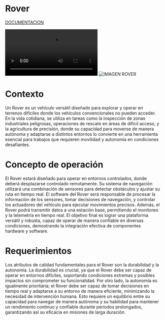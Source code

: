 # Rover
[DOCUMENTACION](https://docs.google.com/document/d/1z0UEyLg1B15ekQGM2um6Bg24HL6CUMYjTqEKnlLb4_M/edit?usp=sharing)


![ROVER EN MOVIMIENTO](https://i.imgur.com/Dlmft7P.mp4)
![IMAGEN ROVER](https://i.imgur.com/3mO8SVD.jpeg)
# Contexto
Un Rover es un vehículo versátil diseñado para explorar y operar en terrenos difíciles donde
los vehículos convencionales no pueden acceder. En la vida cotidiana, se utiliza en tareas
como la inspección de zonas industriales peligrosas, operaciones de rescate en áreas de
difícil acceso, y la agricultura de precisión, donde su capacidad para moverse de manera
autónoma y adaptarse a distintos entornos lo convierte en una herramienta esencial para
trabajos que requieren movilidad y autonomía en condiciones desafiantes.

# Concepto de operación
El Rover estará diseñado para operar en entornos controlados, donde deberá desplazarse
controlado remotamente. Su sistema de navegación utilizará una combinación de sensores
para detectar obstáculos y ajustar su ruta en tiempo real. El software del Rover será
responsable de procesar la información de los sensores, tomar decisiones de navegación, y
controlar los actuadores del vehículo para ejecutar movimientos precisos. Además, el Rover
podrá transmitir datos a una estación base, permitiendo el monitoreo y la telemetría en
tiempo real. El objetivo final es lograr una plataforma versátil y robusta, capaz de operar de
manera confiable en diversas condiciones, demostrando la integración efectiva de
componentes hardware y software.

# Requerimientos

Los atributos de calidad fundamentales para el Rover son la durabilidad y la autonomía. La
durabilidad es crucial, ya que el Rover debe ser capaz de operar en entornos difíciles,
soportando condiciones extremas y posibles impactos sin comprometer su funcionalidad.
Por otro lado, la autonomía es igualmente prioritaria; el Rover debe ser capaz de tomar
decisiones en tiempo real y adaptarse a su entorno de manera eficiente, minimizando la
necesidad de intervención humana. Esto requiere un equilibrio entre su capacidad para
navegar de manera autónoma y su habilidad para mantener un rendimiento continuo y
confiable durante períodos prolongados, garantizando así su eficacia en misiones de larga
duración.
